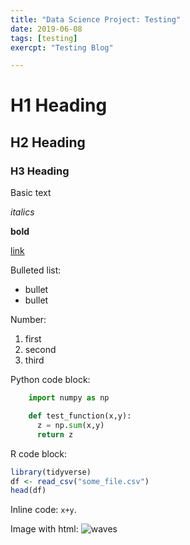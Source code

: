 ```yaml
---
title: "Data Science Project: Testing"
date: 2019-06-08
tags: [testing]
exercpt: "Testing Blog"

---
```


# H1 Heading

## H2 Heading

### H3 Heading

Basic text

*italics*

**bold**

[link](https://mchellewng.github.io)

Bulleted list:
* bullet
* bullet

Number:
1. first
2. second
3. third

Python code block:
```python
    import numpy as np

    def test_function(x,y):
      z = np.sum(x,y)
      return z
```

R code block:
```r
library(tidyverse)
df <- read_csv("some_file.csv")
head(df)
```

Inline code: `x+y`.

Image with html:
<img src="{{site.url}}{{ site.baseurl }}/images/wave.png" alt="waves">
